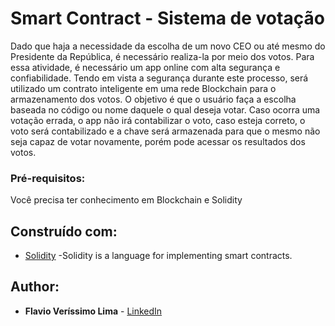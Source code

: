 # Smart Contract - Sistema de votação

Dado que haja a necessidade da escolha de um novo CEO ou até mesmo do Presidente da República, é necessário realiza-la por meio dos votos. Para essa atividade, é necessário um app  online com  alta  segurança  e  confiabilidade. Tendo em vista a segurança durante este processo, será utilizado um contrato inteligente em uma rede Blockchain para o armazenamento dos votos. O objetivo é que o usuário faça a escolha baseada no código ou nome daquele o qual deseja votar. Caso ocorra uma votação errada, o app não irá contabilizar o voto, caso esteja correto, o voto será contabilizado e a chave será armazenada para que o mesmo não seja capaz de votar novamente, porém pode acessar os resultados dos votos.


### Pré-requisitos:

Você precisa ter conhecimento em Blockchain e Solidity


## Construído com:

* [Solidity](https://docs.soliditylang.org/en/v0.8.17/) -Solidity is a language for implementing smart contracts.

## Author:

* **Flavio Veríssimo Lima** - [LinkedIn](https://www.linkedin.com/in/flavioverissimolima/)

